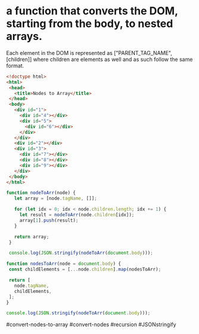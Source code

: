 # a function that converts the DOM, starting from the body, to nested arrays. 

 Each element in the DOM is represented as ["PARENT_TAG_NAME", [children]] where children are elements as well and as such follow the same format.

 ```html
<!doctype html>
<html>
  <head>
    <title>Nodes to Array</title>
  </head>
  <body>
    <div id="1">
      <div id="4"></div>
      <div id="5">
        <div id="6"></div>
      </div>
    </div>
    <div id="2"></div>
    <div id="3">
      <div id="7"></div>
      <div id="8"></div>
      <div id="9"></div>
    </div>
  </body>
</html>
 ```

 ```javascript
 function nodeToArr(node) {
    let array = [node.tagName, []];

    for (let idx = 0; idx < node.children.length; idx += 1) {
      let result = nodeToArr(node.children[idx]);
      array[1].push(result);
    }

    return array;
  }

  console.log(JSON.stringify(nodeToArr(document.body)));
 ```

 ```javascript
 function nodesToArr(node = document.body) {
  const childElements = [...node.children].map(nodesToArr);

  return [
    node.tagName,
    childElements,
  ];
}

console.log(JSON.stringify(nodeToArr(document.body)));
 ```
 #convert-nodes-to-array #convert-nodes #recursion #JSONstringify
